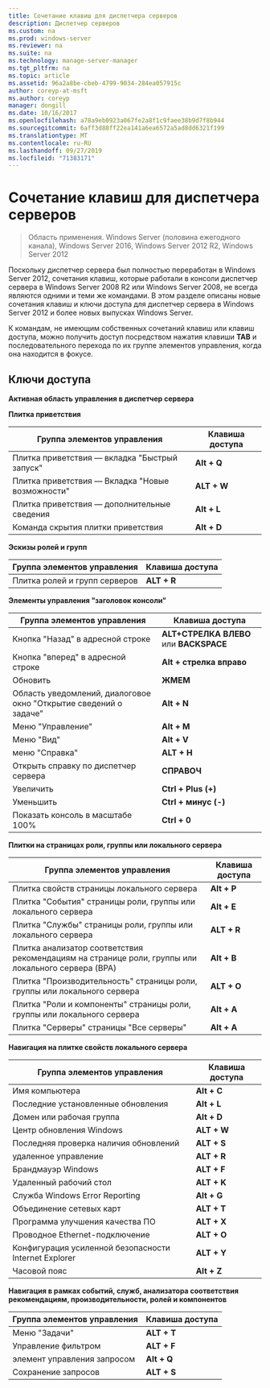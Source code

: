 ```yaml
---
title: Сочетание клавиш для диспетчера серверов
description: Диспетчер серверов
ms.custom: na
ms.prod: windows-server
ms.reviewer: na
ms.suite: na
ms.technology: manage-server-manager
ms.tgt_pltfrm: na
ms.topic: article
ms.assetid: 96a2a8be-cbeb-4799-9034-284ea057915c
author: coreyp-at-msft
ms.author: coreyp
manager: dongill
ms.date: 10/16/2017
ms.openlocfilehash: a78a9eb0923a067fe2a8f1c9faee38b9d7f8b944
ms.sourcegitcommit: 6aff3d88ff22ea141a6ea6572a5ad8dd6321f199
ms.translationtype: MT
ms.contentlocale: ru-RU
ms.lasthandoff: 09/27/2019
ms.locfileid: "71383171"
---
```

# <a name="keyboard-shortcuts-for-server-manager"></a>Сочетание клавиш для диспетчера серверов

>Область применения. Windows Server (половина ежегодного канала), Windows Server 2016, Windows Server 2012 R2, Windows Server 2012

Поскольку диспетчер сервера был полностью переработан в Windows Server 2012, сочетания клавиш, которые работали в консоли диспетчер сервера в Windows Server 2008 R2 или Windows Server 2008, не всегда являются одними и теми же командами. В этом разделе описаны новые сочетания клавиш и ключи доступа для диспетчер сервера в Windows Server 2012 и более новых выпусках Windows Server.

К командам, не имеющим собственных сочетаний клавиш или клавиш доступа, можно получить доступ посредством нажатия клавиши **TAB** и последовательного перехода по их группе элементов управления, когда она находится в фокусе.

## <a name="access-keys"></a>Ключи доступа
**Активная область управления в диспетчер сервера**

**Плитка приветствия**

|Группа элементов управления|Клавиша доступа|
|---------|-------|
|Плитка приветствия — вкладка "Быстрый запуск"|**Alt + Q**|
|Плитка приветствия — Вкладка "Новые возможности"|**ALT + W**|
|Плитка приветствия — дополнительные сведения|**Alt + L**|
|Команда скрытия плитки приветствия|**Alt + D**|

**Эскизы ролей и групп**

|Группа элементов управления|Клавиша доступа|
|---------|-------|
|Плитка ролей и групп серверов|**ALT + R**|

**Элементы управления "заголовок консоли"**

|Группа элементов управления|Клавиша доступа|
|---------|-------|
|Кнопка "Назад" в адресной строке|**ALT+СТРЕЛКА ВЛЕВО** или **BACKSPACE**|
|Кнопка "вперед" в адресной строке|**Alt + стрелка вправо**|
|Обновить|**ЖМЕМ**|
|Область уведомлений, диалоговое окно "Открытие сведений о задаче"|**Alt + N**|
|Меню "Управление"|**Alt + M**|
|Меню "Вид"|**Alt + V**|
|меню "Справка"|**ALT + H**|
|Открыть справку по диспетчер сервера|**СПРАВОЧ**|
|Увеличить|**Ctrl + Plus (+)**|
|Уменьшить|**Ctrl + минус (-)**|
|Показать консоль в масштабе 100%|**Ctrl + 0**|

**Плитки на страницах роли, группы или локального сервера**

|Группа элементов управления|Клавиша доступа|
|---------|-------|
|Плитка свойств страницы локального сервера|**Alt + P**|
|Плитка "События" страницы роли, группы или локального сервера|**Alt + E**|
|Плитка "Службы" страницы роли, группы или локального сервера|**ALT + R**|
|Плитка анализатор соответствия рекомендациям на странице роли, группы или локального сервера (BPA)|**Alt + B**|
|Плитка "Производительность" страницы роли, группы или локального сервера|**ALT + O**|
|Плитка "Роли и компоненты" страницы роли, группы или локального сервера|**Alt + A**|
|Плитка "Серверы" страницы "Все серверы"|**Alt + A**|

**Навигация на плитке свойств локального сервера**

|Группа элементов управления|Клавиша доступа|
|---------|-------|
|Имя компьютера|**Alt + C**|
|Последние установленные обновления|**Alt + L**|
|Домен или рабочая группа|**Alt + D**|
|Центр обновления Windows|**ALT + W**|
|Последняя проверка наличия обновлений|**ALT + S**|
|удаленное управление|**ALT + R**|
|Брандмауэр Windows|**ALT + F**|
|Удаленный рабочий стол|**ALT + K**|
|Служба Windows Error Reporting|**Alt + G**|
|Объединение сетевых карт|**ALT + T**|
|Программа улучшения качества ПО|**ALT + X**|
|Проводное Ethernet-подключение|**ALT + O**|
|Конфигурация усиленной безопасности Internet Explorer|**ALT + Y**|
|Часовой пояс|**Alt + Z**|

**Навигация в рамках событий, служб, анализатора соответствия рекомендациям, производительности, ролей и компонентов**

|Группа элементов управления|Клавиша доступа|
|---------|-------|
|Меню "Задачи"|**ALT + T**|
|Управление фильтром|**ALT + F**|
|элемент управления запросом|**Alt + Q**|
|Сохранение запросов|**ALT + S**|
